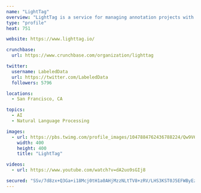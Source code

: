 ```yaml
---
name: "LightTag"
overview: "LightTag is a service for managing annotation projects with a team. Our mission is to increase the velocity and yield of natural language processing projects."
type: "profile"
heat: 751

website: https://www.lighttag.io/

crunchbase:
  url: https://www.crunchbase.com/organization/lighttag

twitter:
  username: LabeledData
  url: https://twitter.com/LabeledData
  followers: 5796

locations:
  - San Francisco, CA

topics:
  - AI
  - Natural Language Processing

images:
  - url: https://pbs.twimg.com/profile_images/1047884762436788224/Qw9V6EjW_400x400.jpg
    width: 400
    height: 400
    title: "LightTag"

videos:
  - url: https://www.youtube.com/watch?v=dA2uo9sGIj8

secured: "SSv/7d8zx+Q3Ga+i18Mcj0tH1a0AHjMzzNLtTV8+zRV/LHS3KST0J5EFWByEzChrso7f2gRkqoL1uuDbeZ6KefebLrYNPbGQvPGMoaLm3Ov8O8Vk3gnD67AailWP8cLNkXv8m4A6SplLQX6jedqD0Uyu44pG0hoaE3Wamm/1pekIb+mdGWQjHG9ECbX/QRyB4CdrsqsqDmMdcW95KjBPxqHGxTSUgHKRzQ1/IKAygsSvz4pdmR9IvPYymm9EPXU6XMqqtaJG9pormxwVZLGQSwS5ESJpot1E2bV0X4eqE3dOK2nxOeejLLEpVUmx6FyG;qdLki9BpMYfw9K9x+z8PYA=="
---
```


